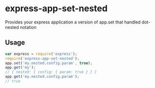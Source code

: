 # express-app-set-nested
Provides your express application a version of app.set that handled dot-nested notation 

## Usage

```js
var express = require('express');
require('express-app-set-nested');
app.set('my.nested.config.param', true);
app.get('my');
// { nested: { config: { param: true } } }
app.get('my.nested.config.param');
// true
```
